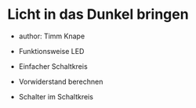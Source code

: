 # Licht in das Dunkel bringen
* author: Timm Knape

* Funktionsweise LED
* Einfacher Schaltkreis
* Vorwiderstand berechnen
* Schalter im Schaltkreis

